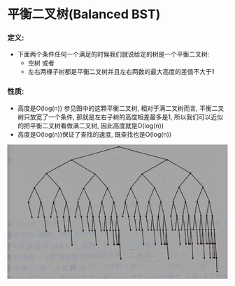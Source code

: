 # 平衡二叉树\(Balanced BST\)

### 定义:

* 下面两个条件任何一个满足的时候我们就说给定的树是一个平衡二叉树:
  * 空树 或者
  * 左右两棵子树都是平衡二叉树并且左右两数的最大高度的差值不大于1

### 性质:

* 高度是O\(log\(n\)\) 参见图中的这颗平衡二叉树, 相对于满二叉树而言, 平衡二叉树只放宽了一个条件, 那就是左右子树的高度相差最多是1, 所以我们可以近似的把平衡二叉树看做满二叉树, 因此高度就是O\(log\(n\)\)
* 高度是O\(log\(n\)\)保证了查找的速度, 既查找也是O\(log\(n\)\)

![](../.gitbook/assets/image.png)

